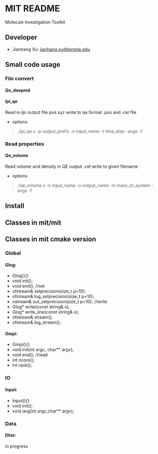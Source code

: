 # MIT README #

Molecule Investigation Toolkit

## Developer ##
* Jianhang Xu: [jianhang.xu@temple.edu](mailto:jianhang.xu@temple.edu)

## Small code usage

### File convert
#### Qe_deepmd

#### Ipi_qe
Read in Ipi output file pos.xyz write to qe format .pos and .cel file
* options
> ./ipi_qe.x -p output_prefix -n input_name -t time_step -angs -f

### Read properties
#### Qe_volume
Read volume and density in QE output .cel write to given filename 
* options
> ./qe_volume.x -n input_name -o output_name -m mass_of_system -angs -f
## Install ##

## Classes in mit/mit ##

## Classes in mit cmake version ##

### Global
#### Glog:
* Glog(){}
* void init();
* void end();
//set
* ofstream& setprecision(size_t p=10);
* ofstream& log_setprecision(size_t p=10);
* ostream& out_setprecision(size_t p=10);
//write
* Glog* write(const string& s);
* Glog* write_line(const string& s);
* ofstream& stream();
* ofstream& log_stream();
#### Gmpi:
* Gmpi(){}
* void init(int argc, char** argv);
* void end();
//read
* int ncore();
* int rank();

### IO
#### Input:
* Input(){}
* void init();
* void iarg(int argc,char** argv);

### Data
#### Dlist:
in progress
